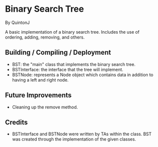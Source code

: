 Binary Search Tree
===================

By QuintonJ

A basic implementation of a binary search tree. Includes the use of ordering, adding, removing, and others.

Building / Compiling / Deployment
-----------------------------

- BST: the "main" class that implements the binary search tree.
- BSTInterface: the interface that the tree will implement.
- BSTNode: represents a Node object which contains data in addition to having a left and right node.

Future Improvements
-----------------------------

- Cleaning up the remove method.

Credits
-----------------------------
- BSTInterface and BSTNode were written by TAs within the class. BST was created through the implementation of the given classes.
